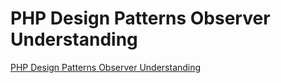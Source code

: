 # PHP Design Patterns Observer Understanding
[PHP Design Patterns Observer Understanding](https://aiwithcloud.com/2022/09/16/php_design_patterns_observer_understanding/)